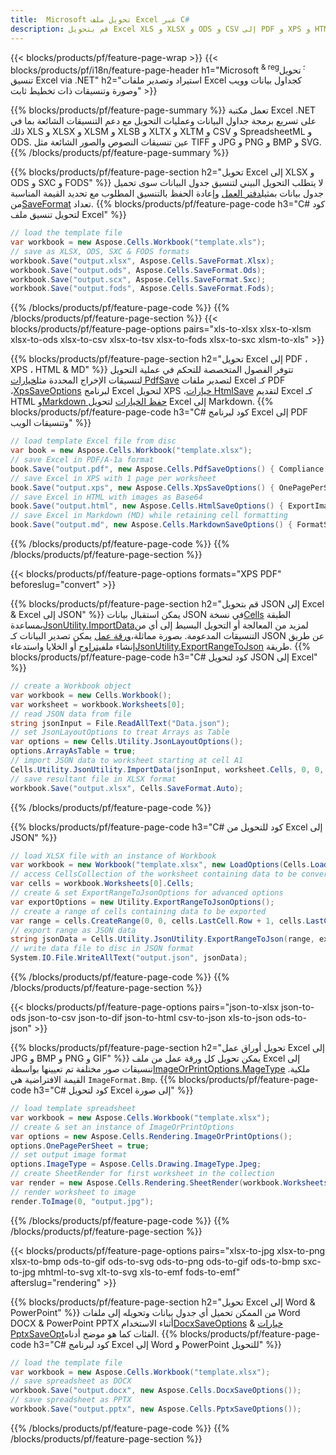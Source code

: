 ```yaml
---
title:  Microsoft تحويل ملف Excel عبر C#
description: قم بتحويل Excel XLS و XLSX و ODS و CSV إلى PDF و XPS و HTML و JPEG و HTML والعديد من التنسيقات الشائعة الأخرى مع سطور قليلة فقط من كود C#.
---
```

{{< blocks/products/pf/feature-page-wrap >}}
{{< blocks/products/pf/i18n/feature-page-header h1="Microsoft <sup> & reg؛ </sup> تحويل تنسيق Excel via .NET" h2="استيراد وتصدير ملفات Excel كجداول بيانات وويب وصورة وتنسيقات ذات تخطيط ثابت" >}}

{{% blocks/products/pf/feature-page-summary %}}
تعمل مكتبة Excel .NET على تسريع برمجة جداول البيانات وعمليات التحويل مع دعم التنسيقات الشائعة بما في ذلك XLS و XLSX و XLSM و XLSB و XLTX و XLTM و CSV و SpreadsheetML و ODS. عين تنسيقات النصوص والصور الشائعة مثل TIFF و JPG و PNG و BMP و SVG.
{{% /blocks/products/pf/feature-page-summary %}}

{{% blocks/products/pf/feature-page-section h2="تحويل Excel إلى XLSX و ODS و SXC و FODS" %}}
 لا يتطلب التحويل البيني لتنسيق جدول البيانات سوى تحميل جدول بيانات بمثيل[دفتر العمل](https://reference.aspose.com/cells/net/aspose.cells/workbook) وإعادة الحفظ بالتنسيق المطلوب مع تحديد القيمة المناسبة من[SaveFormat](https://reference.aspose.com/cells/net/aspose.cells/saveformat) تعداد.
{{% blocks/products/pf/feature-page-code h3="C# كود لتحويل تنسيق ملف Excel" %}}

```cs
// load the template file
var workbook = new Aspose.Cells.Workbook("template.xls");
// save as XLSX, ODS, SXC & FODS formats
workbook.Save("output.xlsx", Aspose.Cells.SaveFormat.Xlsx);
workbook.Save("output.ods", Aspose.Cells.SaveFormat.Ods);
workbook.Save("output.scx", Aspose.Cells.SaveFormat.Sxc);
workbook.Save("output.fods", Aspose.Cells.SaveFormat.Fods);
```
{{% /blocks/products/pf/feature-page-code %}}
{{% /blocks/products/pf/feature-page-section %}}
{{< blocks/products/pf/feature-page-options pairs="xls-to-xlsx xlsx-to-xlsm xlsx-to-ods xlsx-to-csv xlsx-to-tsv xlsx-to-fods xlsx-to-sxc xlsm-to-xls" >}}


{{% blocks/products/pf/feature-page-section h2="تحويل Excel إلى PDF ، XPS ، HTML & MD" %}}
 تتوفر الفصول المتخصصة للتحكم في عملية التحويل لتنسيقات الإخراج المحددة مثل[خيارات PdfSave](https://reference.aspose.com/cells/net/aspose.cells/pdfsaveoptions) لتصدير ملفات Excel كـ PDF ،[XpsSaveOptions](https://reference.aspose.com/cells/net/aspose.cells/xpssaveoptions) لبرنامج Excel لتحويل XPS ،[خيارات HtmlSave](https://reference.aspose.com/cells/net/aspose.cells/htmlsaveoptions) لتقديم Excel كـ HTML و[Markdown حفظ الخيارات](https://reference.aspose.com/cells/net/aspose.cells/markdownsaveoptions) لتحويل Excel إلى Markdown.
{{% blocks/products/pf/feature-page-code h3="C# كود لبرنامج Excel إلى PDF وتنسيقات الويب" %}}

```cs
// load template Excel file from disc
var book = new Aspose.Cells.Workbook("template.xlsx");
// save Excel in PDF/A-1a format
book.Save("output.pdf", new Aspose.Cells.PdfSaveOptions() { Compliance = PdfComplianceVersion.PdfA1a });
// save Excel in XPS with 1 page per worksheet
book.Save("output.xps", new Aspose.Cells.XpsSaveOptions() { OnePagePerSheet = true });
// save Excel in HTML with images as Base64
book.Save("output.html", new Aspose.Cells.HtmlSaveOptions() { ExportImagesAsBase64 = true });
// save Excel in Markdown (MD) while retaining cell formatting
book.Save("output.md", new Aspose.Cells.MarkdownSaveOptions() { FormatStrategy = Cells.CellValueFormatStrategy.CellStyle });
```
{{% /blocks/products/pf/feature-page-code %}}
{{% /blocks/products/pf/feature-page-section %}}

{{< blocks/products/pf/feature-page-options formats="XPS PDF" beforeslug="convert" >}}

{{% blocks/products/pf/feature-page-section h2="قم بتحويل JSON إلى Excel & Excel إلى JSON" %}}
 يمكن استقبال بيانات JSON في نسخة[Cells](https://reference.aspose.com/cells/net/aspose.cells/cells) الطبقة بمساعدة[JsonUtility.ImportData](https://reference.aspose.com/cells/net/aspose.cells.utility/jsonutility/methods/importdata)لمزيد من المعالجة أو التحويل البسيط إلى أي من التنسيقات المدعومة. بصورة مماثلة،[ورقة عمل](https://reference.aspose.com/cells/net/aspose.cells/worksheet) يمكن تصدير البيانات كـ JSON عن طريق إنشاء ملف[يتراوح](https://reference.aspose.com/cells/net/aspose.cells/range) أو الخلايا واستدعاء[JsonUtility.ExportRangeToJson](https://reference.aspose.com/cells/net/aspose.cells.utility/jsonutility/methods/exportrangetojson) طريقة.
{{% blocks/products/pf/feature-page-code h3="C# كود لتحويل JSON إلى Excel" %}}
```cs
// create a Workbook object
var workbook = new Cells.Workbook();
var worksheet = workbook.Worksheets[0];
// read JSON data from file
string jsonInput = File.ReadAllText("Data.json");
// set JsonLayoutOptions to treat Arrays as Table
var options = new Cells.Utility.JsonLayoutOptions();
options.ArrayAsTable = true;
// import JSON data to worksheet starting at cell A1
Cells.Utility.JsonUtility.ImportData(jsonInput, worksheet.Cells, 0, 0, options);
// save resultant file in XLSX format
workbook.Save("output.xlsx", Cells.SaveFormat.Auto); 
```
{{% /blocks/products/pf/feature-page-code %}}

{{% blocks/products/pf/feature-page-code h3="C# كود للتحويل من Excel إلى JSON" %}}
```cs
// load XLSX file with an instance of Workbook
var workbook = new Workbook("template.xlsx", new LoadOptions(Cells.LoadFormat.Auto));
// access CellsCollection of the worksheet containing data to be converted
var cells = workbook.Worksheets[0].Cells;
// create & set ExportRangeToJsonOptions for advanced options
var exportOptions = new Utility.ExportRangeToJsonOptions();
// create a range of cells containing data to be exported
var range = cells.CreateRange(0, 0, cells.LastCell.Row + 1, cells.LastCell.Column + 1);
// export range as JSON data
string jsonData = Cells.Utility.JsonUtility.ExportRangeToJson(range, exportOptions);
// write data file to disc in JSON format
System.IO.File.WriteAllText("output.json", jsonData); 
```
{{% /blocks/products/pf/feature-page-code %}}
{{% /blocks/products/pf/feature-page-section %}}

{{< blocks/products/pf/feature-page-options pairs="json-to-xlsx json-to-ods json-to-csv json-to-dif json-to-html csv-to-json xls-to-json ods-to-json" >}}

{{% blocks/products/pf/feature-page-section h2="تحويل أوراق عمل Excel إلى JPG و BMP و PNG و GIF" %}}
 يمكن تحويل كل ورقة عمل من ملف Excel إلى تنسيقات صور مختلفة تم تعيينها بواسطة[ImageOrPrintOptions.MageType](https://reference.aspose.com/cells/net/aspose.cells.rendering/imageorprintoptions/properties/imagetype) ملكية. القيمة الافتراضية هي `ImageFormat.Bmp`.
{{% blocks/products/pf/feature-page-code h3="C# كود لتحويل Excel إلى صورة" %}}
```cs
// load template spreadsheet
var workbook = new Aspose.Cells.Workbook("template.xlsx");
// create & set an instance of ImageOrPrintOptions
var options = new Aspose.Cells.Rendering.ImageOrPrintOptions();
options.OnePagePerSheet = true;
// set output image format
options.ImageType = Aspose.Cells.Drawing.ImageType.Jpeg;
// create SheetRender for first worksheet in the collection
var render = new Aspose.Cells.Rendering.SheetRender(workbook.Worksheets[0], options);
// render worksheet to image
render.ToImage(0, "output.jpg");
```
{{% /blocks/products/pf/feature-page-code %}}
{{% /blocks/products/pf/feature-page-section %}}

{{< blocks/products/pf/feature-page-options pairs="xlsx-to-jpg xlsx-to-png xlsx-to-bmp ods-to-gif ods-to-svg ods-to-png ods-to-gif ods-to-bmp sxc-to-jpg mhtml-to-svg xlt-to-svg xls-to-emf fods-to-emf" afterslug="rendering" >}}

{{% blocks/products/pf/feature-page-section h2="تحويل Excel إلى Word & PowerPoint" %}}
 من الممكن تحميل أي جدول بيانات وتحويله إلى ملفات Word DOCX & PowerPoint PPTX أثناء الاستخدام[DocxSaveOptions](https://reference.aspose.com/cells/net/aspose.cells/docxsaveoptions) & [خيارات PptxSaveOpt](https://reference.aspose.com/cells/net/aspose.cells/pptxsaveoptions)الفئات كما هو موضح أدناه.
{{% blocks/products/pf/feature-page-code h3="C# كود لبرنامج Excel إلى Word و PowerPoint للتحويل" %}}
```cs
// load the template file
var workbook = new Aspose.Cells.Workbook("template.xlsx");
// save spreadsheet as DOCX
workbook.Save("output.docx", new Aspose.Cells.DocxSaveOptions());
// save spreadsheet as PPTX
workbook.Save("output.pptx", new Aspose.Cells.PptxSaveOptions());
```
{{% /blocks/products/pf/feature-page-code %}}
{{% /blocks/products/pf/feature-page-section %}}
